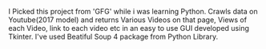 I Picked this project from 'GFG' while i was learning Python.
Crawls data on Youtube(2017 model) and returns Various Videos on that page, Views of each Video, link to each video etc in an easy to use GUI developed using Tkinter.
I've used Beatiful Soup 4 package from Python Library.
